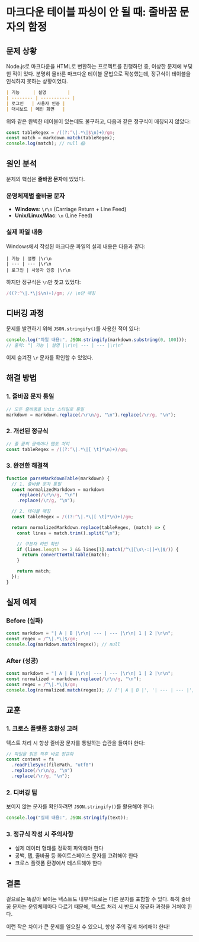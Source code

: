 # 마크다운 테이블 파싱이 안 될 때: 줄바꿈 문자의 함정

## 문제 상황

Node.js로 마크다운을 HTML로 변환하는 프로젝트를 진행하던 중, 이상한 문제에 부딪힌 적이 있다. 분명히 올바른 마크다운 테이블 문법으로 작성했는데, 정규식이 테이블을 인식하지 못하는 상황이었다.

```markdown
| 기능     | 설명        |
| -------- | ----------- |
| 로그인   | 사용자 인증 |
| 대시보드 | 메인 화면   |
```

위와 같은 완벽한 테이블이 있는데도 불구하고, 다음과 같은 정규식이 매칭되지 않았다:

```javascript
const tableRegex = /((?:^\|.*\|$\n)+)/gm;
const match = markdown.match(tableRegex);
console.log(match); // null 😱
```

## 원인 분석

문제의 핵심은 **줄바꿈 문자**에 있었다.

### 운영체제별 줄바꿈 문자

- **Windows**: `\r\n` (Carriage Return + Line Feed)
- **Unix/Linux/Mac**: `\n` (Line Feed)

### 실제 파일 내용

Windows에서 작성된 마크다운 파일의 실제 내용은 다음과 같다:

```
| 기능 | 설명 |\r\n
| --- | --- |\r\n
| 로그인 | 사용자 인증 |\r\n
```

하지만 정규식은 `\n`만 찾고 있었다:

```javascript
/((?:^\|.*\|$\n)+)/gm; // \n만 매칭
```

## 디버깅 과정

문제를 발견하기 위해 `JSON.stringify()`를 사용한 적이 있다:

```javascript
console.log("파일 내용:", JSON.stringify(markdown.substring(0, 100)));
// 출력: "| 기능 | 설명 |\r\n| --- | --- |\r\n"
```

이제 숨겨진 `\r` 문자를 확인할 수 있었다.

## 해결 방법

### 1. 줄바꿈 문자 통일

```javascript
// 모든 줄바꿈을 Unix 스타일로 통일
markdown = markdown.replace(/\r\n/g, "\n").replace(/\r/g, "\n");
```

### 2. 개선된 정규식

```javascript
// 줄 끝의 공백이나 탭도 처리
const tableRegex = /((?:^\|.*\|[ \t]*\n)+)/gm;
```

### 3. 완전한 해결책

```javascript
function parseMarkdownTable(markdown) {
  // 1. 줄바꿈 문자 통일
  const normalizedMarkdown = markdown
    .replace(/\r\n/g, "\n")
    .replace(/\r/g, "\n");

  // 2. 테이블 매칭
  const tableRegex = /((?:^\|.*\|[ \t]*\n)+)/gm;

  return normalizedMarkdown.replace(tableRegex, (match) => {
    const lines = match.trim().split("\n");

    // 구분자 라인 확인
    if (lines.length >= 2 && lines[1].match(/^\|[\s\-:|]+\|$/)) {
      return convertToHtmlTable(match);
    }

    return match;
  });
}
```

## 실제 예제

### Before (실패)

```javascript
const markdown = "| A | B |\r\n| --- | --- |\r\n| 1 | 2 |\r\n";
const regex = /^\|.*\|$/gm;
console.log(markdown.match(regex)); // null
```

### After (성공)

```javascript
const markdown = "| A | B |\r\n| --- | --- |\r\n| 1 | 2 |\r\n";
const normalized = markdown.replace(/\r\n/g, "\n");
const regex = /^\|.*\|$/gm;
console.log(normalized.match(regex)); // ['| A | B |', '| --- | --- |', '| 1 | 2 |']
```

## 교훈

### 1. 크로스 플랫폼 호환성 고려

텍스트 처리 시 항상 줄바꿈 문자를 통일하는 습관을 들여야 한다:

```javascript
// 파일을 읽은 직후 바로 정규화
const content = fs
  .readFileSync(filePath, "utf8")
  .replace(/\r\n/g, "\n")
  .replace(/\r/g, "\n");
```

### 2. 디버깅 팁

보이지 않는 문자를 확인하려면 `JSON.stringify()`를 활용해야 한다:

```javascript
console.log("실제 내용:", JSON.stringify(text));
```

### 3. 정규식 작성 시 주의사항

- 실제 데이터 형태를 정확히 파악해야 한다
- 공백, 탭, 줄바꿈 등 화이트스페이스 문자를 고려해야 한다
- 크로스 플랫폼 환경에서 테스트해야 한다

## 결론

겉으로는 똑같아 보이는 텍스트도 내부적으로는 다른 문자를 포함할 수 있다. 특히 줄바꿈 문자는 운영체제마다 다르기 때문에, 텍스트 처리 시 반드시 정규화 과정을 거쳐야 한다.

이런 작은 차이가 큰 문제를 일으킬 수 있으니, 항상 주의 깊게 처리해야 한다!

---
